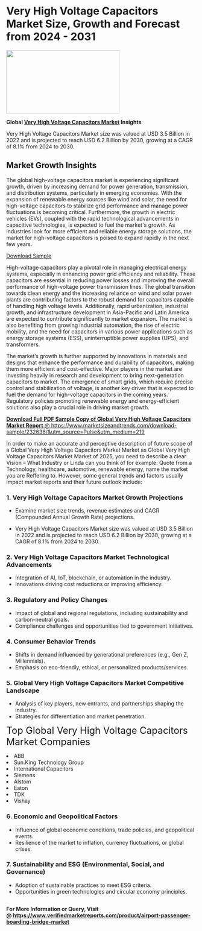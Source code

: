 <H1>Very High Voltage Capacitors Market Size, Growth and Forecast from 2024 - 2031</H1><img class="aligncenter size-medium wp-image-584254" src="https://thirdeyenews.in/wp-content/uploads/2024/09/Global-Market-Research-300x168.jpeg" alt="" width="300" height="168" /><p><strong>Global&nbsp;<a href="https://www.marketsizeandtrends.com/download-sample/232636/&amp;utm_source=Pulse&amp;utm_medium=219">Very High Voltage Capacitors Market</a> Insights</strong></p><p>Very High Voltage Capacitors Market size was valued at USD 3.5 Billion in 2022 and is projected to reach USD 6.2 Billion by 2030, growing at a CAGR of 8.1% from 2024 to 2030.</p><p><h2>Market Growth Insights</h2> <p>The global high-voltage capacitors market is experiencing significant growth, driven by increasing demand for power generation, transmission, and distribution systems, particularly in emerging economies. With the expansion of renewable energy sources like wind and solar, the need for high-voltage capacitors to stabilize grid performance and manage power fluctuations is becoming critical. Furthermore, the growth in electric vehicles (EVs), coupled with the rapid technological advancements in capacitive technologies, is expected to fuel the market's growth. As industries look for more efficient and reliable energy storage solutions, the market for high-voltage capacitors is poised to expand rapidly in the next few years.</p> <p><a href="#">Download Sample</a></p> <p>High-voltage capacitors play a pivotal role in managing electrical energy systems, especially in enhancing power grid efficiency and reliability. These capacitors are essential in reducing power losses and improving the overall performance of high-voltage power transmission lines. The global transition towards clean energy and the increasing reliance on wind and solar power plants are contributing factors to the robust demand for capacitors capable of handling high voltage levels. Additionally, rapid urbanization, industrial growth, and infrastructure development in Asia-Pacific and Latin America are expected to contribute significantly to market expansion. The market is also benefiting from growing industrial automation, the rise of electric mobility, and the need for capacitors in various power applications such as energy storage systems (ESS), uninterruptible power supplies (UPS), and transformers.</p> <p>The market’s growth is further supported by innovations in materials and designs that enhance the performance and durability of capacitors, making them more efficient and cost-effective. Major players in the market are investing heavily in research and development to bring next-generation capacitors to market. The emergence of smart grids, which require precise control and stabilization of voltage, is another key driver that is expected to fuel the demand for high-voltage capacitors in the coming years. Regulatory policies promoting renewable energy and energy-efficient solutions also play a crucial role in driving market growth.</p> <p><a href="#"></p><p><span class=""><strong>Download Full PDF Sample Copy of Global Very High Voltage Capacitors Market Report</strong> @ <a href="https://www.marketsizeandtrends.com/download-sample/232636/&amp;utm_source=Pulse&amp;utm_medium=219" target="_blank">https://www.marketsizeandtrends.com/download-sample/232636/&amp;utm_source=Pulse&amp;utm_medium=219</a></span></p><p>In order to make an accurate and perceptive description of future scope of a Global&nbsp;Very High Voltage Capacitors Market Market as Global&nbsp;Very High Voltage Capacitors Market Market of 2025, you need to describe a clear Vision &ndash; What Industry or Linda can you think of for example: Quote from a Technology, healthcare, automotive, renewable energy, name the market you are Reffering to. However, some general trends and factors usually impact market reports and their future outlook include:</p><h3>1.&nbsp;<strong>Very High Voltage Capacitors Market Growth Projections</strong></h3><ul><li>Examine market size trends, revenue estimates and CAGR (Compounded Annual Growth Rate) projections.</li><li><p>Very High Voltage Capacitors Market size was valued at USD 3.5 Billion in 2022 and is projected to reach USD 6.2 Billion by 2030, growing at a CAGR of 8.1% from 2024 to 2030.</p></li></ul><h3>2.&nbsp;<strong>Very High Voltage Capacitors Market Technological Advancements</strong></h3><ul><li>Integration of AI, IoT, blockchain, or automation in the industry.</li><li>Innovations driving cost reductions or improving efficiency.</li></ul><h3>3.&nbsp;<strong>Regulatory and Policy Changes</strong></h3><ul><li>Impact of global and regional regulations, including sustainability and carbon-neutral goals.</li><li>Compliance challenges and opportunities tied to government initiatives.</li></ul><h3>4.&nbsp;<strong>Consumer Behavior Trends</strong></h3><ul><li>Shifts in demand influenced by generational preferences (e.g., Gen Z, Millennials).</li><li>Emphasis on eco-friendly, ethical, or personalized products/services.</li></ul><h3>5.&nbsp;<strong>Global Very High Voltage Capacitors Market Competitive Landscape</strong></h3><ul><li>Analysis of key players, new entrants, and partnerships shaping the industry.</li><li>Strategies for differentiation and market penetration.</li></ul><p data-pm-slice="1 1 []"><span style="color: inherit; font-family: inherit; font-size: 25px;">Top Global Very High Voltage Capacitors Market Companies</span></p><div class="" data-test-id=""><p><li>ABB</li><li> Sun.King Technology Group</li><li> International Capacitors</li><li> Siemens</li><li> Alstom</li><li> Eaton</li><li> TDK</li><li> Vishay</li></p></div><h3>6.&nbsp;<strong>Economic and Geopolitical Factors</strong></h3><ul><li>Influence of global economic conditions, trade policies, and geopolitical events.</li><li>Resilience of the market to inflation, currency fluctuations, or global crises.</li></ul><h3>7.&nbsp;<strong>Sustainability and ESG (Environmental, Social, and Governance)</strong></h3><ul><li>Adoption of sustainable practices to meet ESG criteria.</li><li>Opportunities in green technologies and circular economy principles.</li></ul><h2><strong style="font-size: 14px;">For More Information or Query, Visit @&nbsp;</strong><a style="background-color: #ffffff; font-size: 14px;" href="https://www.marketsizeandtrends.com/report/very-high-voltage-capacitors-market/" target="_blank">https://www.verifiedmarketreports.com/product/airport-passenger-boarding-bridge-market</a></h2>
